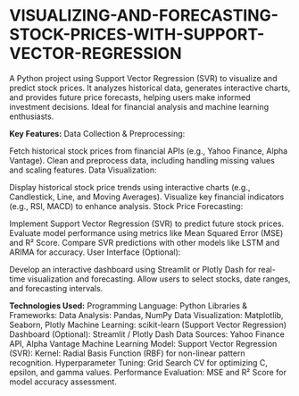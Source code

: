 # VISUALIZING-AND-FORECASTING-STOCK-PRICES-WITH-SUPPORT-VECTOR-REGRESSION
A Python project using Support Vector Regression (SVR) to visualize and predict stock prices. It analyzes historical data, generates interactive charts, and provides future price forecasts, helping users make informed investment decisions. Ideal for financial analysis and machine learning enthusiasts.

**Key Features:**
Data Collection & Preprocessing:

Fetch historical stock prices from financial APIs (e.g., Yahoo Finance, Alpha Vantage).
Clean and preprocess data, including handling missing values and scaling features.
Data Visualization:

Display historical stock price trends using interactive charts (e.g., Candlestick, Line, and Moving Averages).
Visualize key financial indicators (e.g., RSI, MACD) to enhance analysis.
Stock Price Forecasting:

Implement Support Vector Regression (SVR) to predict future stock prices.
Evaluate model performance using metrics like Mean Squared Error (MSE) and R² Score.
Compare SVR predictions with other models like LSTM and ARIMA for accuracy.
User Interface (Optional):

Develop an interactive dashboard using Streamlit or Plotly Dash for real-time visualization and forecasting.
Allow users to select stocks, date ranges, and forecasting intervals.

**Technologies Used:**
Programming Language: Python
Libraries & Frameworks:
Data Analysis: Pandas, NumPy
Data Visualization: Matplotlib, Seaborn, Plotly
Machine Learning: scikit-learn (Support Vector Regression)
Dashboard (Optional): Streamlit / Plotly Dash
Data Sources: Yahoo Finance API, Alpha Vantage
Machine Learning Model:
Support Vector Regression (SVR):
Kernel: Radial Basis Function (RBF) for non-linear pattern recognition.
Hyperparameter Tuning: Grid Search CV for optimizing C, epsilon, and gamma values.
Performance Evaluation: MSE and R² Score for model accuracy assessment.
